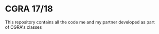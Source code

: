 # CGRA 17/18

This repository contains all the code me and my partner developed as part of CGRA's classes
